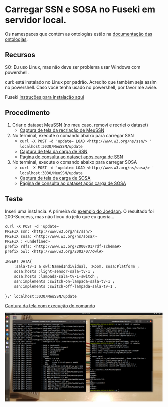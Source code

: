 # Carregar SSN e SOSA no Fuseki em servidor local.

Os namespaces que contém as ontologias estão na [documentação das ontologias](https://www.w3.org/TR/vocab-ssn/).

## Recursos

SO: Eu uso Linux, mas não deve ser problema usar Windows com powershell.

curl: está instalado no Linux por padrão. Acredito que também seja assim no powershell. Caso você tenha usado no powershell, por favor me avise.

Fuseki [instruções para instalação aqui](https://github.com/santanajods/domotic-swot#rodando-fuseki-server)

## Procedimento

1. Criar o dataset MeuSSN (no meu caso, removi e recriei o dataset)
   - [Captura de tela da recriação de MeuSSN](Imagens/Captura%20de%20tela%20de%202021-02-05%2009-38-11.png)
2. No terminal, execute o comando abaixo para carregar SSN
   - `curl -X POST -d 'update= LOAD <http://www.w3.org/ns/ssn/> ' localhost:3030/MeuSSN/update`
   - [Captura de tela da carga de SSN](Imagens/Captura%20de%20tela%20de%202021-02-05%2009-39-16.png)
   - [Página de consulta ao dataset após carga de SSN](Imagens/Captura%20de%20tela%20de%202021-02-05%2009-40-27.png)
3. No terminal, execute o comando abaixo para carregar SOSA
   - `curl -X POST -d 'update= LOAD <http://www.w3.org/ns/sosa/> ' localhost:3030/MeuSSN/update`
   - [Captura de tela da carga de SOSA](Imagens/Captura%20de%20tela%20de%202021-02-05%2009-40-47.png)
   - [Página de consulta ao dataset após carga de SOSA](Imagens/Captura%20de%20tela%20de%202021-02-05%2009-41-10.png)

## Teste

Inseri uma instância. A primeira do [exemplo do Joedson](https://github.com/santanajods/domotic-swot#inser%C3%A7%C3%A3o-de-um-novo-dispositivo). O resultado foi 200-Success, mas não ficou do jeito que eu queria...

``` shell
curl -X POST -d 'update= 
PREFIX ssn: <http://www.w3.org/ns/ssn/>
PREFIX sosa: <http://www.w3.org/ns/sosa/>
PREFIX : <undefined>
prefix rdfs: <http://www.w3.org/2000/01/rdf-schema#>
prefix owl: <http://www.w3.org/2002/07/owl#>

INSERT DATA{
    :sala-tv-1 a owl:NamedIndividual, :Room, sosa:Platform ;
    sosa:hosts :light-sensor-sala-tv-1 ;
    sosa:hosts :lampada-sala-tv-1-switch ;
    ssn:implements :switch-on-lampada-sala-tv-1 ;
    ssn:implements :switch-off-lampada-sala-tv-1 .

};' localhost:3030/MeuSSN/update

```

[Captura da tela com execução do comando](Imagens/Captura%20de%20tela%20de%202021-02-05%2013-38-55.png)

![Captura da tela consultando na interface com usuário](/Imagens/Captura%20de%20tela%20de%202021-02-05%2013-24-25.png)


